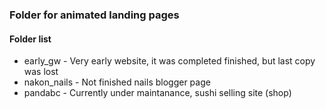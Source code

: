 ### Folder for animated landing pages
#### Folder list
* early_gw - Very early website, it was completed finished, but last copy was lost
* nakon_nails - Not finished nails blogger page
* pandabc - Currently under maintanance, sushi selling site (shop)
